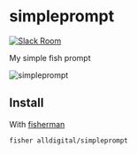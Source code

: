 # simpleprompt

[![Slack Room][slack-badge]][slack-link]

My simple fish prompt

![simpleprompt]

## Install

With [fisherman]

```
fisher alldigital/simpleprompt
```

[slack-link]: https://fisherman-wharf.herokuapp.com
[slack-badge]: https://fisherman-wharf.herokuapp.com/badge.svg
[fisherman]: https://github.com/fisherman/fisherman
[simpleprompt]: https://cloud.githubusercontent.com/assets/8317250/13661599/777665a2-e6d7-11e5-9078-eae115fa140a.png
